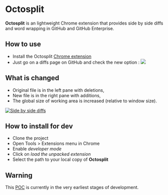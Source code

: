 # Octosplit

**Octosplit** is an lightweight Chrome extension that provides side by side diffs and word wrapping in GitHub and GitHub Enterprise.

## How to use

* Install the Octosplit [Chrome extension](https://chrome.google.com/webstore/detail/mnkacicafjlllhcedhhphhpapmdgjfbb)
* Just go on a diffs page on GitHub and check the new option : ![](http://imageshack.us/a/img833/9178/octosplitbutton.png)

## What is changed

* Original file is in the left pane with deletions,
* New file is in the right pane with additions,
* The global size of working area is increased (relative to window size).

[![](http://img18.imageshack.us/img18/5161/4m8.png "Side by side diffs")](http://img18.imageshack.us/img18/5161/4m8.png "Side by side diffs")

## How to install for dev

* Clone the project
* Open Tools > Extensions menu in Chrome
* Enable _developer mode_
* Click on _load the unpacked extension_
* Select the path to your local copy of **Octosplit**

## Warning

This [POC](http://en.wikipedia.org/wiki/Proof_of_concept) is currently in the very earliest stages of development.
